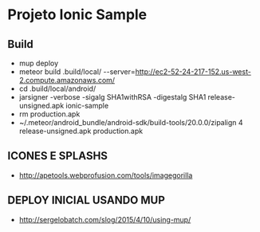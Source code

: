 # Projeto Ionic Sample




## Build

- mup deploy
- meteor build .build/local/ --server=http://ec2-52-24-217-152.us-west-2.compute.amazonaws.com/
- cd .build/local/android/
- jarsigner -verbose -sigalg SHA1withRSA -digestalg SHA1 release-unsigned.apk ionic-sample
- rm production.apk
- ~/.meteor/android_bundle/android-sdk/build-tools/20.0.0/zipalign 4 release-unsigned.apk production.apk


## ICONES E SPLASHS
- http://apetools.webprofusion.com/tools/imagegorilla

## DEPLOY INICIAL USANDO MUP
- http://sergelobatch.com/slog/2015/4/10/using-mup/
